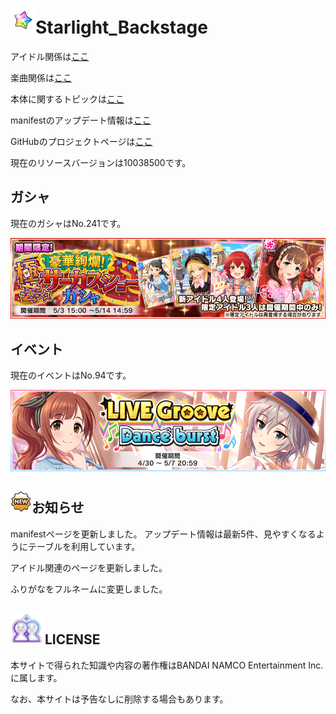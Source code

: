 # ![e](resources/jewel.png)Starlight_Backstage

アイドル関係は[ここ](chara_data/index.md)

楽曲関係は[ここ](music_data/index.md)

本体に関するトピックは[ここ](topic/index.md)

manifestのアップデート情報は[ここ](update/index.md)

GitHubのプロジェクトページは[ここ](https://github.com/Starlight-backstage/Starlight_Backstage)

現在のリソースバージョンは10038500です。

## ガシャ

現在のガシャはNo.241です。

![g](resources/gacha.png)

## イベント

現在のイベントはNo.94です。

![e](resources/event.png)

## ![n](resources/new.png)お知らせ

manifestページを更新しました。
アップデート情報は最新5件、見やすくなるようにテーブルを利用しています。

アイドル関連のページを更新しました。

ふりがなをフルネームに変更しました。

## ![l](resources/mem.png)LICENSE

本サイトで得られた知識や内容の著作権はBANDAI NAMCO Entertainment Inc.に属します。

なお、本サイトは予告なしに削除する場合もあります。
